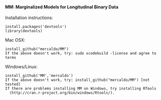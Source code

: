 #### MM: Marginalized Models for Longitudinal Binary Data

Installation instructions:

    install.packages('devtools')
    library(devtools)

Mac OSX:

    install_github("mercaldo/MM")
    If the above doesn't work, try: sudo xcodebuild -license and agree to terms
    
Windows/Linux:

    install_github('MM','mercaldo')
    If the above doesn't work, try: install_github("mercaldo/MM") [not tested]
	If there are problems installing MM on Windows, try installing RTools 
	  (http://cran.r-project.org/bin/windows/Rtools/).


